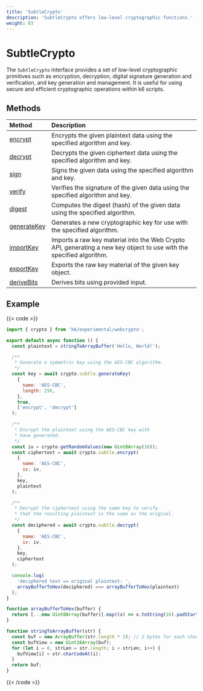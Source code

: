 ```yaml
---
title: 'SubtleCrypto'
description: 'SubtleCrypto offers low-level cryptographic functions.'
weight: 03
---
```


# SubtleCrypto

The `SubtleCrypto` interface provides a set of low-level cryptographic primitives such as encryption, decryption, digital signature generation and verification, and key generation and management. It is useful for using secure and efficient cryptographic operations within k6 scripts.

## Methods

| Method                                                                                                                    | Description                                                                                                          |
| :------------------------------------------------------------------------------------------------------------------------ | :------------------------------------------------------------------------------------------------------------------- |
| [encrypt](https://grafana.com/docs/k6/<K6_VERSION>/javascript-api/k6-experimental/webcrypto/subtlecrypto/encrypt)         | Encrypts the given plaintext data using the specified algorithm and key.                                             |
| [decrypt](https://grafana.com/docs/k6/<K6_VERSION>/javascript-api/k6-experimental/webcrypto/subtlecrypto/decrypt)         | Decrypts the given ciphertext data using the specified algorithm and key.                                            |
| [sign](https://grafana.com/docs/k6/<K6_VERSION>/javascript-api/k6-experimental/webcrypto/subtlecrypto/sign)               | Signs the given data using the specified algorithm and key.                                                          |
| [verify](https://grafana.com/docs/k6/<K6_VERSION>/javascript-api/k6-experimental/webcrypto/subtlecrypto/verify)           | Verifies the signature of the given data using the specified algorithm and key.                                      |
| [digest](https://grafana.com/docs/k6/<K6_VERSION>/javascript-api/k6-experimental/webcrypto/subtlecrypto/digest)           | Computes the digest (hash) of the given data using the specified algorithm.                                          |
| [generateKey](https://grafana.com/docs/k6/<K6_VERSION>/javascript-api/k6-experimental/webcrypto/subtlecrypto/generatekey) | Generates a new cryptographic key for use with the specified algorithm.                                              |
| [importKey](https://grafana.com/docs/k6/<K6_VERSION>/javascript-api/k6-experimental/webcrypto/subtlecrypto/importkey)     | Imports a raw key material into the Web Crypto API, generating a new key object to use with the specified algorithm. |
| [exportKey](https://grafana.com/docs/k6/<K6_VERSION>/javascript-api/k6-experimental/webcrypto/subtlecrypto/exportkey)     | Exports the raw key material of the given key object.                                                                |
| [deriveBits](https://grafana.com/docs/k6/<K6_VERSION>/javascript-api/k6-experimental/webcrypto/subtlecrypto/derivebits)   | Derives bits using provided input.                                                                                   |

## Example

{{< code >}}

```javascript
import { crypto } from 'k6/experimental/webcrypto';

export default async function () {
  const plaintext = stringToArrayBuffer('Hello, World!');

  /**
   * Generate a symmetric key using the AES-CBC algorithm.
   */
  const key = await crypto.subtle.generateKey(
    {
      name: 'AES-CBC',
      length: 256,
    },
    true,
    ['encrypt', 'decrypt']
  );

  /**
   * Encrypt the plaintext using the AES-CBC key with
   * have generated.
   */
  const iv = crypto.getRandomValues(new Uint8Array(16));
  const ciphertext = await crypto.subtle.encrypt(
    {
      name: 'AES-CBC',
      iv: iv,
    },
    key,
    plaintext
  );

  /**
   * Decrypt the ciphertext using the same key to verify
   * that the resulting plaintext is the same as the original.
   */
  const deciphered = await crypto.subtle.decrypt(
    {
      name: 'AES-CBC',
      iv: iv,
    },
    key,
    ciphertext
  );

  console.log(
    'deciphered text == original plaintext: ',
    arrayBufferToHex(deciphered) === arrayBufferToHex(plaintext)
  );
}

function arrayBufferToHex(buffer) {
  return [...new Uint8Array(buffer)].map((x) => x.toString(16).padStart(2, '0')).join('');
}

function stringToArrayBuffer(str) {
  const buf = new ArrayBuffer(str.length * 2); // 2 bytes for each char
  const bufView = new Uint16Array(buf);
  for (let i = 0, strLen = str.length; i < strLen; i++) {
    bufView[i] = str.charCodeAt(i);
  }
  return buf;
}
```

{{< /code >}}
